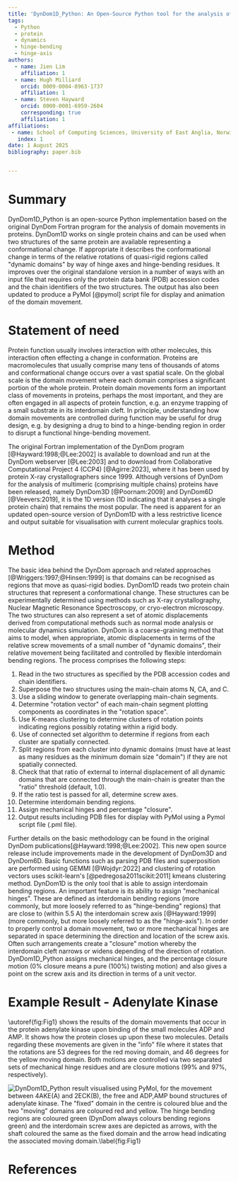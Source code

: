 ```yaml
---
title: 'DynDom1D_Python: An Open-Source Python tool for the analysis of domain movements in proteins'
tags:
  - Python
  - protein
  - dynamics
  - hinge-bending
  - hinge-axis
authors:
  - name: Jien Lim
    affiliation: 1
  - name: Hugh Milliard
    orcid: 0009-0004-8963-1737
    affiliation: 1
  - name: Steven Hayward
    orcid: 0000-0001-6959-2604
    corresponding: true
    affiliation: 1
affiliations:
 - name: School of Computing Sciences, University of East Anglia, Norwich NR4 7TJ, U.K.
   index: 1
date: 1 August 2025
bibliography: paper.bib


---
```


# Summary

DynDom1D_Python is an open-source Python implementation based on the original DynDom Fortran program for the analysis of domain movements in proteins. DynDom1D works on single protein chains and can be used when two structures of the same protein are available representing a conformational change. If appropriate it describes the conformational change in terms of the relative rotations of quasi-rigid regions called "dynamic domains" by way of hinge axes and hinge-bending residues. It improves over the original standalone version in a number of ways with an input file that requires only the protein data bank (PDB) accession codes and the chain identifiers of the two structures. The output has also been updated to produce a PyMol [@pymol] script file for display and animation of the domain movement.

# Statement of need

Protein function usually involves interaction with other molecules, this interaction often effecting a change in conformation. Proteins are macromolecules that usually comprise many tens of thousands of atoms and conformational change occurs over a vast spatial scale. On the global scale is the domain movement where each domain comprises a significant portion of the whole protein. Protein domain movements form an important class of movements in proteins, perhaps the most important, and they are often engaged in all aspects of protein function, e.g. an enzyme trapping of a small substrate in its interdomain cleft. In principle, understanding how domain movements are controlled during function may be useful for drug design, e.g. by designing a drug to bind to a hinge-bending region in order to disrupt a functional hinge-bending movement.

The original Fortran implementation of the DynDom program [@Hayward:1998;@Lee:2002] is available to download and run at the DynDom webserver [@Lee:2003] and to download from Collaborative Computational Project 4 (CCP4) [@Agirre:2023], where it has been used by protein X-ray crystallographers since 1999. Although versions of DynDom for the analysis of multimeric (comprising multiple chains) proteins have been released, namely DynDom3D [@Poornam:2009] and DynDom6D [@Veevers:2019], it is the 1D version (1D indicating that it analyses a single protein chain) that remains the most popular. The need is apparent for an updated open-source version of DynDom1D with a less restrictive licence and output suitable for visualisation with current molecular graphics tools.

# Method

The basic idea behind the DynDom approach and related approaches [@Wriggers:1997;@Hinsen:1999] is that domains can be recognised as regions that move as quasi-rigid bodies. DynDom1D reads two protein chain structures that represent a conformational change. These structures can be experimentally determined using methods such as X-ray crystallography, Nuclear Magnetic Resonance Spectroscopy, or cryo-electron microscopy. The two structures can also represent a set of atomic displacements derived from computational methods such as normal mode analysis or molecular dynamics simulation. DynDom is a coarse-graining method that aims to model, when appropriate, atomic displacements in terms of the relative screw movements of a small number of "dynamic domains", their relative movement being facilitated and controlled by flexible interdomain bending regions. The process comprises the following steps:

1. Read in the two structures as specified by the PDB accession codes and chain identifiers.
2. Superpose the two structures using the main-chain atoms N, CA, and C.
3. Use a sliding window to generate overlapping main-chain segments.
4. Determine "rotation vector" of each main-chain segment plotting components as coordinates in the "rotation space".
5. Use K-means clustering to determine clusters of rotation points indicating regions possibly rotating within a rigid body.
6. Use of connected set algorithm to determine if regions from each cluster are spatially connected.
7. Split regions from each cluster into dynamic domains (must have at least as many residues as the minimum domain size "domain") if they are not spatially connected.
8. Check that that ratio of external to internal displacement of all dynamic domains that are connected through the main-chain is greater than the "ratio" threshold (default, 1.0).
9. If the ratio test is passed for all, determine screw axes.
10. Determine interdomain bending regions.
11. Assign mechanical hinges and percentage "closure".
12. Output results including PDB files for display with PyMol using a Pymol script file (.pml file).

Further details on the basic methodology can be found in the original DynDom publications[@Hayward:1998;@Lee:2002]. This new open source release include improvements made in the development of DynDom3D and DynDom6D. Basic functions such as parsing PDB files and superposition are performed using GEMMI [@Wojdyr:2022] and clustering of rotation vectors uses scikit-learn's [@pedregosa2011scikit:2011] kmeans clustering method. DynDom1D is the only tool that is able to assign interdomain bending regions. An important feature is its ability to assign "mechanical hinges". These are defined as interdomain bending regions (more commonly, but more loosely referred to as "hinge-bending" regions) that are close to (within 5.5 A) the interdomain screw axis [@Hayward:1999] (more commonly, but more loosely referred to as the "hinge-axis"). In order to properly control a domain movement, two or more mechanical hinges are separated in space determining the direction and location of the screw axis. Often such arrangements create a "closure" motion whereby the interdomain cleft narrows or widens depending of the direction of rotation. DynDom1D_Python assigns mechanical hinges, and the percentage closure motion (0% closure means a pure (100%) twisting motion) and also gives a point on the screw axis and its direction in terms of a unit vector.  

# Example Result - Adenylate Kinase
\autoref{fig:Fig1} shows the results of the domain movements that occur in the protein adenylate kinase upon binding of the small molecules ADP and AMP. It shows how the protein closes up upon these two molecules. Details regarding these movements are given in the "info" file where it states that the rotations are 53 degrees for the red moving domain, and 46 degrees for the yellow moving domain. Both motions are controlled via two separated sets of mechanical hinge residues and are closure motions (99% and 97%, respectively).


![DynDom1D_Python result visualised using PyMol, for the movement between 4AKE(A) and 2ECK(B), the free and ADP,AMP bound structures of adenylate kinase. The "fixed" domain in the centre is coloured blue and the two "moving" domains are coloured red and yellow. The hinge bending regions are coloured green (DynDom always colours bending regions green) and the interdomain screw axes are depicted as arrows, with the shaft coloured the same as the fixed domain and the arrow head indicating the associated moving domain.\label{fig:Fig1}](adenylate_kinase.png)



# References
